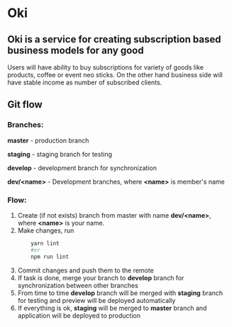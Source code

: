 # Oki

## Oki is a service for creating subscription based business models for any good

Users will have ability to buy subscriptions for variety of goods like products, coffee or event neo sticks. On the other hand business side will have stable income as number of subscribed clients.

## Git flow

### Branches:

**master** - production branch

**staging** - staging branch for testing

**develop** - development branch for synchronization

**dev/\<name\>** - Development branches, where **\<name\>** is member's name

### Flow:

1. Create (if not exists) branch from master with name **dev/\<name\>**, where **\<name\>** is your name.
2. Make changes, run
   ```bash
       yarn lint
       #or
       npm run lint
   ```
3. Commit changes and push them to the remote
4. If task is done, merge your branch to **develop** branch for synchronization between other branches
5. From time to time **develop** branch will be merged with **staging** branch for testing and preview will be deployed automatically
6. If everything is ok, **staging** will be merged to **master** branch and application will be deployed to production
